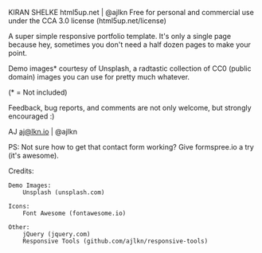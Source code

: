 KIRAN SHELKE
html5up.net | @ajlkn
Free for personal and commercial use under the CCA 3.0 license (html5up.net/license)


A super simple responsive portfolio template. It's only a single page because hey, sometimes
you don't need a half dozen pages to make your point.

Demo images* courtesy of Unsplash, a radtastic collection of CC0 (public domain) images
you can use for pretty much whatever.

(* = Not included)

Feedback, bug reports, and comments are not only welcome, but strongly encouraged :)

AJ
aj@lkn.io | @ajlkn

PS: Not sure how to get that contact form working? Give formspree.io a try (it's awesome).


Credits:

	Demo Images:
		Unsplash (unsplash.com)

	Icons:
		Font Awesome (fontawesome.io)

	Other:
		jQuery (jquery.com)
		Responsive Tools (github.com/ajlkn/responsive-tools)
